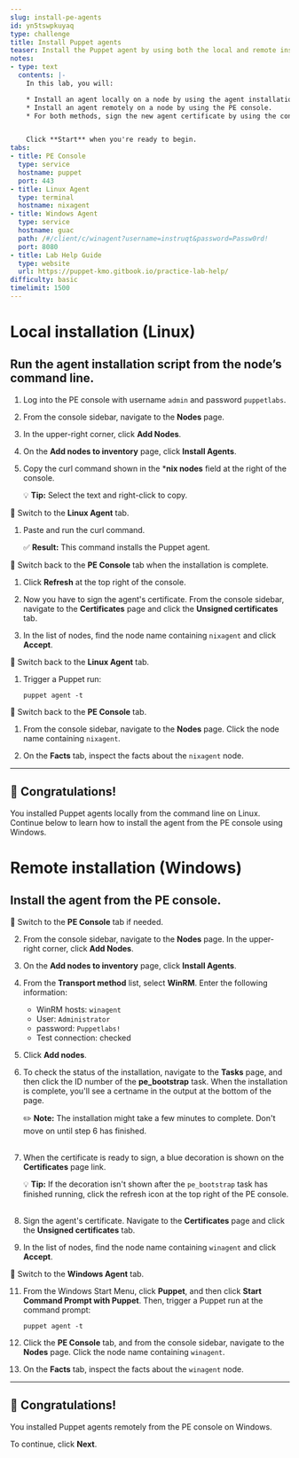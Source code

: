 ```yaml
---
slug: install-pe-agents
id: yn5tswpkuyaq
type: challenge
title: Install Puppet agents
teaser: Install the Puppet agent by using both the local and remote installation methods.
notes:
- type: text
  contents: |-
    In this lab, you will:

    * Install an agent locally on a node by using the agent installation script.
    * Install an agent remotely on a node by using the PE console.
    * For both methods, sign the new agent certificate by using the console.


    Click **Start** when you're ready to begin.
tabs:
- title: PE Console
  type: service
  hostname: puppet
  port: 443
- title: Linux Agent
  type: terminal
  hostname: nixagent
- title: Windows Agent
  type: service
  hostname: guac
  path: /#/client/c/winagent?username=instruqt&password=Passw0rd!
  port: 8080
- title: Lab Help Guide
  type: website
  url: https://puppet-kmo.gitbook.io/practice-lab-help/
difficulty: basic
timelimit: 1500
---
```

Local installation (Linux)
========
## Run the agent installation script from the node’s command line.

1. Log into the PE console with username `admin` and password `puppetlabs`.

1. From the console sidebar, navigate to the **Nodes** page.

1. In the upper-right corner, click **Add Nodes**.

1. On the **Add nodes to inventory** page, click **Install Agents**.

1. Copy the curl command shown in the ***nix nodes** field at the right of the console.

    💡 **Tip:** Select the text and right-click to copy.

🔀 Switch to the **Linux Agent** tab.
1. Paste and run the curl command.

    ✅ **Result:** This command installs the Puppet agent.

🔀 Switch back to the **PE Console** tab when the installation is complete.

1. Click **Refresh** at the top right of the console.

1. Now you have to sign the agent's certificate. From the console sidebar, navigate to the **Certificates** page and click the **Unsigned certificates** tab.

1. In the list of nodes, find the node name containing `nixagent` and click **Accept**.

🔀 Switch back to the **Linux Agent** tab.

1. Trigger a Puppet run:
     ```
     puppet agent -t
     ```

🔀 Switch back to the **PE Console** tab.

1. From the console sidebar, navigate to the **Nodes** page. Click the node name containing `nixagent`.

1. On the **Facts** tab, inspect the facts about the `nixagent` node.

---

## 🎈 **Congratulations!**
You installed Puppet agents locally from the command line on Linux. Continue below to learn how to install the agent from the PE console using Windows.

Remote installation (Windows)
========
## Install the agent from the PE console.

🔀 Switch to the **PE Console** tab if needed.

2. From the console sidebar, navigate to the **Nodes** page. In the upper-right corner, click **Add Nodes**.

3. On the **Add nodes to inventory** page, click **Install Agents**.

4. From the **Transport method** list, select **WinRM**. Enter the following information:

     - WinRM hosts: `winagent`
     - User: `Administrator`
     - password: `Puppetlabs!`
     - Test connection: checked

5. Click **Add nodes**.

6. To check the status of the installation, navigate to the **Tasks** page, and then click the ID number of the **pe_bootstrap** task. When the installation is complete, you'll see a certname in the output at the bottom of the page.

    ✏️ **Note:** The installation might take a few minutes to complete. Don't move on until step 6 has finished.<br><br>

7. When the certificate is ready to sign, a blue decoration is shown on the **Certificates** page link.

    💡 **Tip:** If the decoration isn't shown after the `pe_bootstrap` task has finished running, click the refresh icon at the top right of the PE console.<br><br>

8. Sign the agent's certificate. Navigate to the **Certificates** page and click the **Unsigned certificates** tab.

9. In the list of nodes, find the node name containing `winagent` and click **Accept**.

🔀 Switch to the **Windows Agent** tab.

11. From the Windows Start Menu, click **Puppet**, and then click **Start Command Prompt with Puppet**. Then, trigger a Puppet run at the command prompt:
     ````
     puppet agent -t
     ````
12. Click the **PE Console** tab, and from the console sidebar, navigate to the **Nodes** page. Click the node name containing `winagent`.

1. On the **Facts** tab, inspect the facts about the `winagent` node.

---

## 🎈 **Congratulations!**
You installed Puppet agents remotely from the PE console on Windows.

To continue, click **Next**.